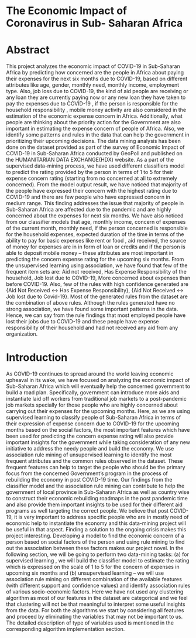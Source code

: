 # The Economic Impact of Coronavirus in Sub- Saharan Africa
# Abstract
This project analyzes the economic impact of COVID-19 in Sub-Saharan Africa by predicting how concerned are the people in Africa about paying their expenses for the next six months due to COVID-19, based on different attributes like age, gender, monthly need, monthly income, employment type. Also, job loss due to COVID-19, the kind of aid people are receiving or any loan they are currently paying now or any new loan they have taken to pay the expenses due to COVID-19 , if the person is responsible for the household responsibility , mobile money activity are also considered in the estimation of the economic expense concern in Africa. Additionally, what people are thinking about the priority action for the Government are also important in estimating the expense concern of people of Africa. Also, we identify some patterns and rules in the data that can help the government in prioritizing their upcoming decisions.
The data mining analysis has been done on the dataset provided as part of the survey of Economic Impact of COVID-19 in Sub-Saharan Africa conducted by GeoPoll and published on the HUMANITARIAN DATA EXCHANGE(HDX) website. As a part of the supervised data-mining process, we have used different classifiers model to predict the rating provided by the person in terms of 1 to 5 for their expense concern rating (starting from no concerned at all to extremely concerned). From the model output result, we have noticed that majority of the people have expressed their concern with the highest rating due to COVID-19 and there are few people who have expressed concern in medium range. This finding addresses the issue that majority of people in Sub-Saharan Africa are affected due to the pandemic and are highly concerned about the expenses for next six months. We have also noticed from our classifier models that age, monthly income, concern of expenses of the current month, monthly need, if the person concerned is responsible for the household expenses, expected duration of the time in terms of the ability to pay for basic expenses like rent or food , aid received, the source of money for expenses are in in form of loan or credits and if the person is able to deposit mobile money – these attributes are most important in predicting the concern expense rating for the upcoming six months.
From the unsupervised learning using association, we have found that few of the frequent item sets are: Aid not received, Has Expense Responsibility of the household, Job lost due to COVID-19, More concerned about expenses than before COVID-19. Also, few of the rules with high confidence generated are {Aid Not Received <-> Has Expense Responsibility}, {Aid Not Received <-> Job lost due to Covid-19}. Most of the generated rules from the dataset are the combination of above rules. Although the rules generated have no strong association, we have found some important patterns in the data. Hence, we can say from the rule findings that most employed people have lost their jobs due to COVID-19 and these people have expense responsibility of their household and had not received any aid from any organization.
# Introduction
As COVID-19 continues to spread around the world leaving economic upheaval in its wake, we have focused on analyzing the economic impact of Sub-Saharan Africa which will eventually help the concerned government to build a road plan. Specifically, government can introduce more aids and instantiate laid off workers from traditional job markets to a post-pandemic job markets specially for those people who are highly concerned about carrying out their expenses for the upcoming months.
Here, as we are using supervised learning to classify people of Sub-Saharan Africa in terms of their expression of expense concern due to COVID-19 for the upcoming months based on the social factors, the most important features which have been used for predicting the concern expense rating will also provide important insights for the government while taking consideration of any new initiative to address the needy people and build the economy.
We use association rule mining of unsupervised learning to identify the most frequent attributes and the common rules observed in the dataset. These frequent features can help to target the people who should be the primary focus from the concerned Government’s program in the process of rebuilding the economy in post COVID-19 time. Our findings from the classifier model and the association rule mining can contribute to help the government of local province in Sub-Saharan Africa as well as country wise to construct their economic rebuilding roadmaps in the post pandemic time and also provide them important insights to be used for their different aid programs as well targeting the correct people.
We believe that post COVID-19, it is very important to address specific people who are in mostly need of economic help to instantiate the economy and this data-mining project will be useful in that aspect. Finding a solution to the ongoing crisis makes this project interesting. Developing a model to find the economic concern of a person based on social factors of the person and using rule mining to find out the association between these factors makes our project novel.
In the following section, we will be going to perform two data-mining tasks: (a) for supervised learning , we will build the classifier model to estimate the rating which is expressed on the scale of 1 to 5 for the concern of expenses in upcoming six months and (b) unsupervised learning – we will use association rule mining on different combination of the available features (with different support and confidence values) and identify association rules of various socio-economic factors. Here we have not used any clustering algorithm as most of our features in the dataset are categorical and we feel that clustering will not be that meaningful to interpret some useful insights from the data.
For both the algorithms we start by considering all features and proceed by eliminating the variables that may not be important to us. The detailed description of type of variables used is mentioned in the corresponding algorithm implementation section.
